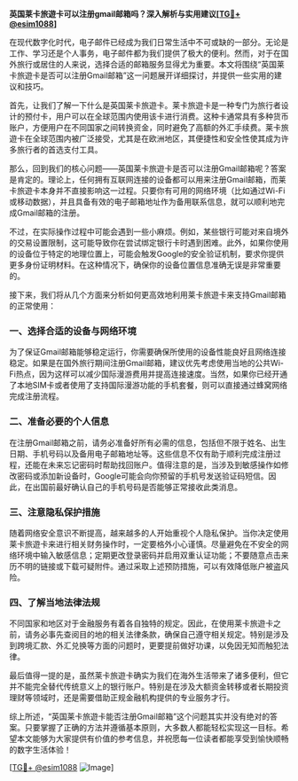 **英国莱卡旅遊卡可以注册gmail邮箱吗？深入解析与实用建议[[TG💪+ @esim1088](https://t.me/s/esim1088)]**

在现代数字化时代，电子邮件已经成为我们日常生活中不可或缺的一部分。无论是工作、学习还是个人事务，电子邮件都为我们提供了极大的便利。然而，对于在国外旅行或居住的人来说，选择合适的邮箱服务显得尤为重要。本文将围绕“英国莱卡旅遊卡是否可以注册Gmail邮箱”这一问题展开详细探讨，并提供一些实用的建议和技巧。

首先，让我们了解一下什么是英国莱卡旅遊卡。莱卡旅遊卡是一种专门为旅行者设计的预付卡，用户可以在全球范围内使用该卡进行消费。这种卡通常具有多种货币账户，方便用户在不同国家之间转换资金，同时避免了高额的外汇手续费。莱卡旅遊卡在全球范围内被广泛接受，尤其是在欧洲地区，其便捷性和安全性使其成为许多旅行者的首选支付工具。

那么，回到我们的核心问题——英国莱卡旅遊卡是否可以注册Gmail邮箱呢？答案是肯定的。理论上，任何拥有互联网连接的设备都可以用来注册Gmail邮箱，而莱卡旅遊卡本身并不直接影响这一过程。只要你有可用的网络环境（比如通过Wi-Fi或移动数据），并且具备有效的电子邮箱地址作为备用联系信息，就可以顺利地完成Gmail邮箱的注册。

不过，在实际操作过程中可能会遇到一些小麻烦。例如，某些银行可能对来自境外的交易设置限制，这可能导致你在尝试绑定银行卡时遇到困难。此外，如果你使用的设备位于特定的地理位置上，可能会触发Google的安全验证机制，要求你提供更多身份证明材料。在这种情况下，确保你的设备位置信息准确无误是非常重要的。

接下来，我们将从几个方面来分析如何更高效地利用莱卡旅遊卡来支持Gmail邮箱的正常使用：

### 一、选择合适的设备与网络环境

为了保证Gmail邮箱能够稳定运行，你需要确保所使用的设备性能良好且网络连接稳定。如果是在国外旅行期间注册Gmail邮箱，建议优先考虑使用当地的公共Wi-Fi热点，因为这样可以减少国际漫游费用并提高连接速度。当然，如果你已经开通了本地SIM卡或者使用了支持国际漫游功能的手机套餐，则可以直接通过蜂窝网络完成注册流程。

### 二、准备必要的个人信息

在注册Gmail邮箱之前，请务必准备好所有必需的信息，包括但不限于姓名、出生日期、手机号码以及备用电子邮箱地址等。这些信息不仅有助于顺利完成注册过程，还能在未来忘记密码时帮助找回账户。值得注意的是，当涉及到敏感操作如修改密码或添加新设备时，Google可能会向你预留的手机号发送验证码短信。因此，在出国前最好确认自己的手机号码是否能够正常接收此类消息。

### 三、注意隐私保护措施

随着网络安全意识不断提高，越来越多的人开始重视个人隐私保护。当你决定使用莱卡旅遊卡来进行相关财务操作时，一定要格外小心谨慎。尽量避免在不安全的网络环境中输入敏感信息；定期更改登录密码并启用双重认证功能；不要随意点击来历不明的链接或下载可疑附件。通过采取上述预防措施，可以有效降低账户被盗风险。

### 四、了解当地法律法规

不同国家和地区对于金融服务有着各自独特的规定。因此，在使用莱卡旅遊卡之前，请务必事先查阅目的地的相关法律条款，确保自己遵守相关规定。特别是涉及到跨境汇款、外汇兑换等方面的问题时，更要提前做好功课，以免因无知而触犯法律。

最后值得一提的是，虽然莱卡旅遊卡确实为我们在海外生活带来了诸多便利，但它并不能完全替代传统意义上的银行账户。特别是在涉及大额资金转移或者长期投资理财等领域时，还是需要借助正规金融机构提供的专业服务才行。

综上所述，“英国莱卡旅遊卡能否注册Gmail邮箱”这个问题其实并没有绝对的答案。只要掌握了正确的方法并遵循基本原则，大多数人都能轻松实现这一目标。希望本文能够为大家提供有价值的参考信息，并祝愿每一位读者都能享受到愉快顺畅的数字生活体验！

[[TG💪+ @esim1088](https://t.me/s/esim1088) ![Image](https://i.postimg.cc/4NQfJmqS/Snipaste-2025-05-13-00-14-12.png)]